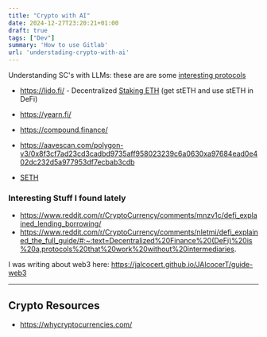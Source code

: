 ```yaml
---
title: "Crypto with AI"
date: 2024-12-27T23:20:21+01:00
draft: true
tags: ["Dev"]
summary: 'How to use Gitlab'
url: 'understading-crypto-with-ai'
---
```


Understanding SC's with LLMs: these are are some [interesting protocols](https://dappradar.com/rankings/defi?sort=tvlInFiat&order=desc)

* https://lido.fi/ - Decentralized [Staking ETH](https://stake.lido.fi/) (get stETH and use stETH in DeFi)
* https://yearn.fi/
* https://compound.finance/
* https://aavescan.com/polygon-v3/0x8f3cf7ad23cd3cadbd9735aff958023239c6a0630xa97684ead0e402dc232d5a977953df7ecbab3cdb

* [SETH](https://etherscan.io/token/0xae7ab96520de3a18e5e111b5eaab095312d7fe84)

### Interesting Stuff I found lately

* https://www.reddit.com/r/CryptoCurrency/comments/mnzv1c/defi_explained_lending_borrowing/
* https://www.reddit.com/r/CryptoCurrency/comments/nletmi/defi_explained_the_full_guide/#:~:text=Decentralized%20Finance%20(DeFi)%20is%20a,protocols%20that%20work%20without%20intermediaries.

I was writing about web3 here: https://jalcocert.github.io/JAlcocerT/guide-web3

---

## Crypto Resources

* https://whycryptocurrencies.com/

